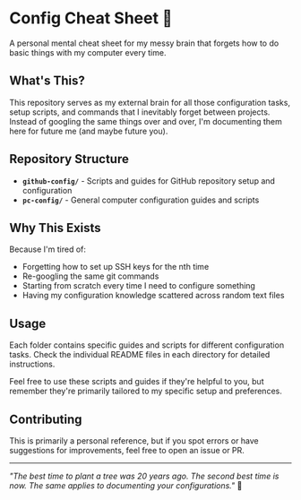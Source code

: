 # Config Cheat Sheet 🧠

A personal mental cheat sheet for my messy brain that forgets how to do basic things with my computer every time.

## What's This?

This repository serves as my external brain for all those configuration tasks, setup scripts, and commands that I inevitably forget between projects. Instead of googling the same things over and over, I'm documenting them here for future me (and maybe future you).

## Repository Structure

- **`github-config/`** - Scripts and guides for GitHub repository setup and configuration
- **`pc-config/`** - General computer configuration guides and scripts

## Why This Exists

Because I'm tired of:
- Forgetting how to set up SSH keys for the nth time
- Re-googling the same git commands
- Starting from scratch every time I need to configure something
- Having my configuration knowledge scattered across random text files

## Usage

Each folder contains specific guides and scripts for different configuration tasks. Check the individual README files in each directory for detailed instructions.

Feel free to use these scripts and guides if they're helpful to you, but remember they're primarily tailored to my specific setup and preferences.

## Contributing

This is primarily a personal reference, but if you spot errors or have suggestions for improvements, feel free to open an issue or PR.

---

*"The best time to plant a tree was 20 years ago. The second best time is now. The same applies to documenting your configurations."* 🌳
